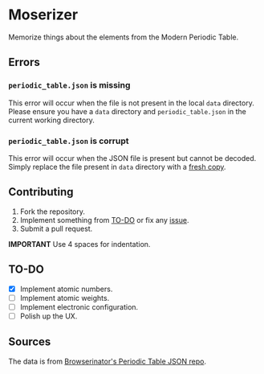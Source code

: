 # Moserizer

Memorize things about the elements from the Modern Periodic Table. 
## Errors

### `periodic_table.json` is missing

This error will occur when the file is not present in the local `data` directory. Please ensure you have a `data` directory and `periodic_table.json` in the current working directory.

### `periodic_table.json` is corrupt

This error will occur when the JSON file is present but cannot be decoded. Simply replace the file present in `data` directory with a [fresh copy](/data/periodic_table.json).

## Contributing

1. Fork the repository.
2. Implement something from [TO-DO](#to-do) or fix any [issue](https://github.com/dotmashrc/moserizer/issues).
3. Submit a pull request.

**IMPORTANT** Use 4 spaces for indentation.

## TO-DO

- [X] Implement atomic numbers.
- [ ] Implement atomic weights.
- [ ] Implement electronic configuration.
- [ ] Polish up the UX.

## Sources 

The data is from [Browserinator's Periodic Table JSON repo](https://github.com/Bowserinator/Periodic-Table-JSON).